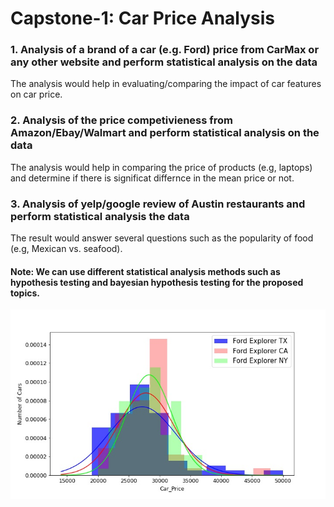 # Capstone-1: Car Price Analysis


###  1. Analysis of a brand of a car (e.g. Ford) price from CarMax or any other website and perform statistical analysis on the data 

The analysis would help in evaluating/comparing the impact of car features on car price. 

###  2. Analysis of the price competivieness from Amazon/Ebay/Walmart and perform statistical analysis on the data

The analysis would help in comparing the price of products (e.g, laptops) and determine if 
there is significat differnce in the mean price or not.

###  3. Analysis of yelp/google review of Austin restaurants and perform statistical analysis the data

The result would answer several questions such as the popularity of food (e.g, Mexican vs. seafood).
    


#### Note: We can use different statistical analysis methods such as hypothesis testing and bayesian hypothesis testing for the proposed topics.

![](images/Ali2.jpg)




